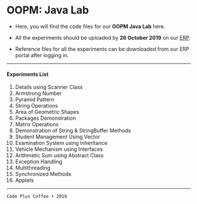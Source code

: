 # OOPM: Java Lab

* Here, you will find the code files for our **OOPM Java Lab** here.

* All the experiments should be uploaded by **26 October 2019** on our [ERP](https://bit.ly/terna-erp).

* Reference files for all the experiments can be downloaded from our ERP portal after logging in.

---

#### Experiments List

1. Details using Scanner Class
2. Armstrong Number
3. Pyramid Pattern
4. String Operations
5. Area of Geometric Shapes
6. Packages Demonstration
7. Matrix Operations
8. Demonstration of String & StringBuffer Methods
9. Student Management Using Vector
10. Examination System using Inheritance
11. Vehicle Mechanism using Interfaces
12. Arithmetic Sum using Abstract Class
13. Exception Handling
14. Multithreading
15. Synchronized Methods
16. Applets

---

`Code Plus Coffee • 2019`